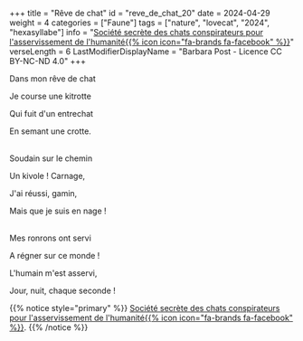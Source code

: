 +++
title = "Rêve de chat"
id = "reve_de_chat_20"
date = 2024-04-29
weight = 4
categories = ["Faune"]
tags = ["nature", "lovecat", "2024", "hexasyllabe"]
info = "[Société secrète des chats conspirateurs pour l'asservissement de l'humanité{{% icon icon=\"fa-brands fa-facebook\" %}}](https://www.facebook.com/groups/lovecat.fr)"
verseLength = 6
LastModifierDisplayName = "Barbara Post - Licence CC BY-NC-ND 4.0"
+++

Dans mon rêve de chat

Je course une kitrotte

Qui fuit d'un entrechat

En semant une crotte.

 \
Soudain sur le chemin

Un kivole ! Carnage,

J'ai réussi, gamin,

Mais que je suis en nage !

 \
Mes ronrons ont servi

A régner sur ce monde !

L'humain m'est asservi,

Jour, nuit, chaque seconde !

{{% notice style="primary" %}}
[Société secrète des chats conspirateurs pour l'asservissement de l'humanité{{% icon icon="fa-brands fa-facebook" %}}](https://www.facebook.com/groups/lovecat.fr).
{{% /notice %}}
